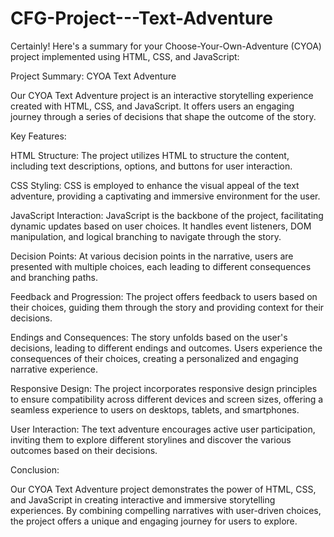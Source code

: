 # CFG-Project---Text-Adventure


Certainly! Here's a summary for your Choose-Your-Own-Adventure (CYOA) project implemented using HTML, CSS, and JavaScript:

Project Summary: CYOA Text Adventure

Our CYOA Text Adventure project is an interactive storytelling experience created with HTML, CSS, and JavaScript. It offers users an engaging journey through a series of decisions that shape the outcome of the story.

Key Features:

HTML Structure: The project utilizes HTML to structure the content, including text descriptions, options, and buttons for user interaction.

CSS Styling: CSS is employed to enhance the visual appeal of the text adventure, providing a captivating and immersive environment for the user.

JavaScript Interaction: JavaScript is the backbone of the project, facilitating dynamic updates based on user choices. It handles event listeners, DOM manipulation, and logical branching to navigate through the story.

Decision Points: At various decision points in the narrative, users are presented with multiple choices, each leading to different consequences and branching paths.

Feedback and Progression: The project offers feedback to users based on their choices, guiding them through the story and providing context for their decisions.

Endings and Consequences: The story unfolds based on the user's decisions, leading to different endings and outcomes. Users experience the consequences of their choices, creating a personalized and engaging narrative experience.

Responsive Design: The project incorporates responsive design principles to ensure compatibility across different devices and screen sizes, offering a seamless experience to users on desktops, tablets, and smartphones.

User Interaction: The text adventure encourages active user participation, inviting them to explore different storylines and discover the various outcomes based on their decisions.

Conclusion:

Our CYOA Text Adventure project demonstrates the power of HTML, CSS, and JavaScript in creating interactive and immersive storytelling experiences. By combining compelling narratives with user-driven choices, the project offers a unique and engaging journey for users to explore.

